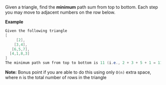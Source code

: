 Given a triangle, find the **minimum** path sum from top to bottom. Each step you may move to adjacent numbers on the row below.

**Example**
```java
Given the following triangle
[
     [2],
    [3,4],
   [6,5,7],
  [4,1,8,3]
]
The minimum path sum from top to bottom is 11 (i.e., 2 + 3 + 5 + 1 = 11).
```

**Note:**
Bonus point if you are able to do this using only `O(n)` extra space, where n is the total number of rows in the triangle